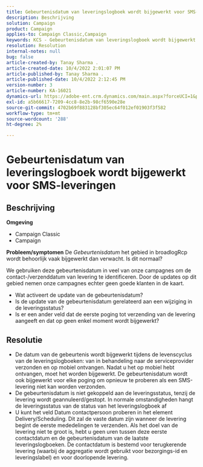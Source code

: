 ```yaml
---
title: Gebeurtenisdatum van leveringslogboek wordt bijgewerkt voor SMS-leveringen
description: Beschrijving
solution: Campaign
product: Campaign
applies-to: Campaign Classic,Campaign
keywords: KCS - Gebeurtenisdatum van leveringslogboek wordt bijgewerkt voor leveringen van SMS.
resolution: Resolution
internal-notes: null
bug: false
article-created-by: Tanay Sharma .
article-created-date: 10/4/2022 2:01:07 PM
article-published-by: Tanay Sharma .
article-published-date: 10/4/2022 2:12:45 PM
version-number: 3
article-number: KA-16021
dynamics-url: https://adobe-ent.crm.dynamics.com/main.aspx?forceUCI=1&pagetype=entityrecord&etn=knowledgearticle&id=35c58ef9-ec43-ed11-bba2-0022480868ff
exl-id: a5b66617-7209-4cc8-8e2b-98cf6590e28e
source-git-commit: 4702b69f883128bf305ec64f012ef01903f3f582
workflow-type: tm+mt
source-wordcount: '288'
ht-degree: 2%

---
```


# Gebeurtenisdatum van leveringslogboek wordt bijgewerkt voor SMS-leveringen

## Beschrijving

<b>Omgeving</b>
- Campaign Classic
- Campaign

<b>Probleem/symptomen</b>
De *Gebeurtenisdatum* het gebied in broadlogRcp wordt behoorlijk vaak bijgewerkt dan verwacht. Is dit normaal?

We gebruiken deze gebeurtenisdatum in veel van onze campagnes om de contact-/verzenddatum van levering te identificeren. Door de updates op dit gebied nemen onze campagnes echter geen goede klanten in de kaart.

- Wat activeert de update van de gebeurtenisdatum?
- Is de update van de gebeurtenisdatum gerelateerd aan een wijziging in de leveringsstatus?
- Is er een ander veld dat de eerste poging tot verzending van de levering aangeeft en dat op geen enkel moment wordt bijgewerkt?





## Resolutie


- De datum van de gebeurtenis wordt bijgewerkt tijdens de levenscyclus van de leveringslogboeken: van in behandeling naar de serviceprovider verzonden en op mobiel ontvangen. Nadat u het op mobiel hebt ontvangen, moet het worden bijgewerkt. De gebeurtenisdatum wordt ook bijgewerkt voor elke poging om opnieuw te proberen als een SMS-levering niet kan worden verzonden.
- De gebeurtenisdatum is niet gekoppeld aan de leveringsstatus, tenzij de levering wordt geannuleerd/gestopt. In normale omstandigheden hangt de leveringsstatus van de status van het leveringslogboek af
- U kunt het veld Datum contactpersoon proberen in het element Delivery/Scheduling. Dit zal de vaste datum zijn wanneer de levering begint de eerste mededelingen te verzenden. Als het doel van de levering niet te groot is, hebt u geen uren tussen deze eerste contactdatum en de gebeurtenisdatum van de laatste leveringslogboeken. De contactdatum is bestemd voor terugkerende levering (waarbij de aggregatie wordt gebruikt voor bezorgings-id en leveringslabel) en voor doorlopende levering.

